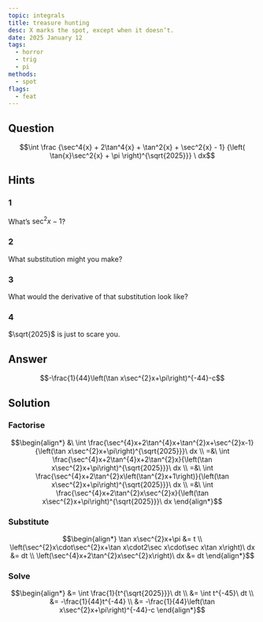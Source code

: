 ```yaml
---
topic: integrals
title: treasure hunting
desc: X marks the spot, except when it doesn’t.
date: 2025 January 12
tags:
  - horror
  - trig
  - pi
methods:
  - spot
flags:
  - feat
---
```



## Question
```math
\int
  \frac
    {\sec^4{x} + 2\tan^4{x} + \tan^2{x} + \sec^2{x} - 1}
    {\left( \tan{x}\sec^2{x} + \pi \right)^{\sqrt{2025}}}
\ dx
```


## Hints

### 1
What’s $\sec^2{x} - 1$?

### 2
What substitution might you make?

### 3
What would the derivative of that substitution look like?

### 4
$\sqrt{2025}$ is just to scare you.


## Answer
```math
-\frac{1}{44}\left(\tan x\sec^{2}x+\pi\right)^{-44}-c
```


## Solution

### Factorise
```math
\begin{align*}
  &\ \int \frac{\sec^{4}x+2\tan^{4}x+\tan^{2}x+\sec^{2}x-1}{\left(\tan x\sec^{2}x+\pi\right)^{\sqrt{2025}}}\ dx
  \\ =&\ \int \frac{\sec^{4}x+2\tan^{4}x+2\tan^{2}x}{\left(\tan x\sec^{2}x+\pi\right)^{\sqrt{2025}}}\ dx
  \\ =&\ \int \frac{\sec^{4}x+2\tan^{2}x\left(\tan^{2}x+1\right)}{\left(\tan x\sec^{2}x+\pi\right)^{\sqrt{2025}}}\ dx
  \\ =&\ \int \frac{\sec^{4}x+2\tan^{2}x\sec^{2}x}{\left(\tan x\sec^{2}x+\pi\right)^{\sqrt{2025}}}\ dx
\end{align*}
```

### Substitute
```math
\begin{align*}
  \tan x\sec^{2}x+\pi &= t
  \\ \left(\sec^{2}x\cdot\sec^{2}x+\tan x\cdot2\sec x\cdot\sec x\tan x\right)\ dx &= dt
  \\ \left(\sec^{4}x+2\tan^{2}x\sec^{2}x\right)\ dx &= dt
\end{align*}
```

### Solve
```math
\begin{align*}
  &= \int \frac{1}{t^{\sqrt{2025}}}\ dt
  \\ &= \int t^{-45}\ dt
  \\ &= -\frac{1}{44}t^{-44}
  \\ &= -\frac{1}{44}\left(\tan x\sec^{2}x+\pi\right)^{-44}-c
\end{align*}
```
